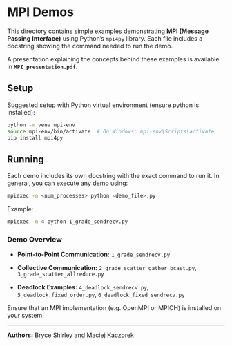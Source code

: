 # MPI Demos

This directory contains simple examples demonstrating **MPI (Message Passing Interface)** using Python’s `mpi4py` library.
Each file includes a docstring showing the command needed to run the demo.

A presentation explaining the concepts behind these examples is available in **`MPI_presentation.pdf`**.

## Setup

Suggested setup with Python virtual environment (ensure python is installed):

```bash
python -m venv mpi-env
source mpi-env/bin/activate  # On Windows: mpi-env\Scripts\activate
pip install mpi4py
```

## Running

Each demo includes its own docstring with the exact command to run it.
In general, you can execute any demo using:

```bash
mpiexec -n <num_processes> python <demo_file>.py
```

Example:

```bash
mpiexec -n 4 python 1_grade_sendrecv.py
```

### Demo Overview

* **Point-to-Point Communication:**
  `1_grade_sendrecv.py`

* **Collective Communication:**
  `2_grade_scatter_gather_bcast.py`, `3_grade_scatter_allreduce.py`

* **Deadlock Examples:**
  `4_deadlock_sendrecv.py`, `5_deadlock_fixed_order.py`, `6_deadlock_fixed_sendrecv.py`

Ensure that an MPI implementation (e.g. OpenMPI or MPICH) is installed on your system.

---

**Authors:** Bryce Shirley and Maciej Kaczorek
